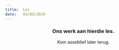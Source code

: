 ```yaml
---
title:  Les
date:   03/03/2019
---
```


### <center>Ons werk aan hierdie les.</center>
<center>Kom asseblief later terug.</center>
